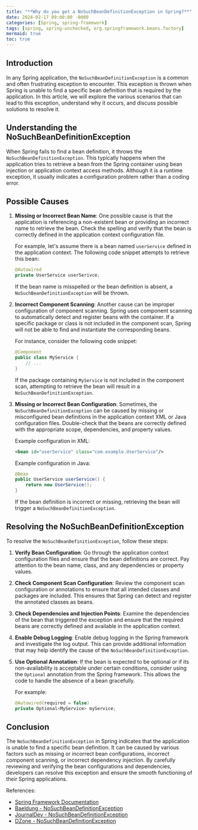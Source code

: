 ```yaml
---
title: "**Why do you get a NoSuchBeanDefinitionException in Spring?**"
date: 2024-02-17 09:00:00 -0000
categories: [Spring, spring-framework]
tags: [spring, spring-unchecked, org.springframework.beans.factory]
mermaid: true
toc: true
---
```



## Introduction
In any Spring application, the `NoSuchBeanDefinitionException` is a common and often frustrating exception to encounter. This exception is thrown when Spring is unable to find a specific bean definition that is required by the application. In this article, we will explore the various scenarios that can lead to this exception, understand why it occurs, and discuss possible solutions to resolve it.

## Understanding the NoSuchBeanDefinitionException
When Spring fails to find a bean definition, it throws the `NoSuchBeanDefinitionException`. This typically happens when the application tries to retrieve a bean from the Spring container using bean injection or application context access methods. Although it is a runtime exception, it usually indicates a configuration problem rather than a coding error.

## Possible Causes
1. **Missing or Incorrect Bean Name**: One possible cause is that the application is referencing a non-existent bean or providing an incorrect name to retrieve the bean. Check the spelling and verify that the bean is correctly defined in the application context configuration file.

   For example, let's assume there is a bean named `userService` defined in the application context. The following code snippet attempts to retrieve this bean:

   ```java
   @Autowired
   private UserService userSerivce;
   ```

   If the bean name is misspelled or the bean definition is absent, a `NoSuchBeanDefinitionException` will be thrown.

2. **Incorrect Component Scanning**: Another cause can be improper configuration of component scanning. Spring uses component scanning to automatically detect and register beans with the container. If a specific package or class is not included in the component scan, Spring will not be able to find and instantiate the corresponding beans.

   For instance, consider the following code snippet:

   ```java
   @Component
   public class MyService {
       // ...
   }
   ```

   If the package containing `MyService` is not included in the component scan, attempting to retrieve the bean will result in a `NoSuchBeanDefinitionException`.

3. **Missing or Incorrect Bean Configuration**: Sometimes, the `NoSuchBeanDefinitionException` can be caused by missing or misconfigured bean definitions in the application context XML or Java configuration files. Double-check that the beans are correctly defined with the appropriate scope, dependencies, and property values.

   Example configuration in XML:

   ```xml
   <bean id="userService" class="com.example.UserService"/>
   ```

   Example configuration in Java:

   ```java
   @Bean
   public UserService userService() {
       return new UserService();
   }
   ```

   If the bean definition is incorrect or missing, retrieving the bean will trigger a `NoSuchBeanDefinitionException`.

## Resolving the NoSuchBeanDefinitionException
To resolve the `NoSuchBeanDefinitionException`, follow these steps:

1. **Verify Bean Configuration**: Go through the application context configuration files and ensure that the bean definitions are correct. Pay attention to the bean name, class, and any dependencies or property values.

2. **Check Component Scan Configuration**: Review the component scan configuration or annotations to ensure that all intended classes and packages are included. This ensures that Spring can detect and register the annotated classes as beans.

3. **Check Dependencies and Injection Points**: Examine the dependencies of the bean that triggered the exception and ensure that the required beans are correctly defined and available in the application context.

4. **Enable Debug Logging**: Enable debug logging in the Spring framework and investigate the log output. This can provide additional information that may help identify the cause of the `NoSuchBeanDefinitionException`.

5. **Use Optional Annotation**: If the bean is expected to be optional or if its non-availability is acceptable under certain conditions, consider using the `Optional` annotation from the Spring framework. This allows the code to handle the absence of a bean gracefully.

   For example:

   ```java
   @Autowired(required = false)
   private Optional<MyService> myService;
   ```

## Conclusion
The `NoSuchBeanDefinitionException` in Spring indicates that the application is unable to find a specific bean definition. It can be caused by various factors such as missing or incorrect bean configurations, incorrect component scanning, or incorrect dependency injection. By carefully reviewing and verifying the bean configurations and dependencies, developers can resolve this exception and ensure the smooth functioning of their Spring applications.

References:

- [Spring Framework Documentation](https://docs.spring.io/spring-framework/docs/current/reference/html/)
- [Baeldung - NoSuchBeanDefinitionException](https://www.baeldung.com/spring-nosuchbeandefinitionexception)
- [JournalDev - NoSuchBeanDefinitionException](https://www.journaldev.com/2697/spring-nosuchbeandefinitionexception)
- [DZone - NoSuchBeanDefinitionException](https://dzone.com/articles/understanding-spring-bean)